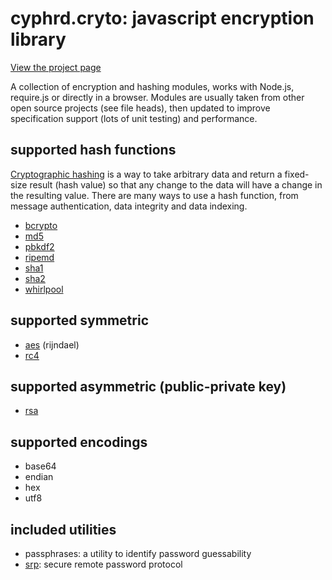 cyphrd.cryto: javascript encryption library
===========================================

[View the project page](http://cyphrd.github.io/crypto)

A collection of encryption and hashing modules, works with Node.js, require.js or directly in a browser. Modules are usually taken from other open source projects (see file heads), then updated to improve specification support (lots of unit testing) and performance.


supported hash functions
------------------
[Cryptographic hashing](https://en.wikipedia.org/wiki/Cryptographic_hash_function)
is a way to take arbitrary data and return a fixed-size result (hash value) so that
any change to the data will have a change in the resulting value. There are many
ways to use a hash function, from message authentication, data integrity and data indexing.

* [bcrypto](https://en.wikipedia.org/wiki/Bcrypt)
* [md5](https://en.wikipedia.org/wiki/MD5)
* [pbkdf2](https://en.wikipedia.org/wiki/PBKDF)
* [ripemd](https://en.wikipedia.org/wiki/RIPEMD)
* [sha1](https://en.wikipedia.org/wiki/SHA-1)
* [sha2](https://en.wikipedia.org/wiki/SHA-2)
* [whirlpool](https://en.wikipedia.org/wiki/Whirlpool_(cryptography))


supported symmetric
------------------

* [aes](https://en.wikipedia.org/wiki/Advanced_Encryption_Standard) (rijndael)
* [rc4](https://en.wikipedia.org/wiki/RC4)


supported asymmetric (public-private key)
------------------

* [rsa](https://en.wikipedia.org/wiki/RSA_(algorithm))


supported encodings
------------------

 * base64
 * endian
 * hex
 * utf8


included utilities
------------------

 * passphrases: a utility to identify password guessability
 * [srp](https://en.wikipedia.org/wiki/Secure_Remote_Password_protocol): secure remote password protocol
